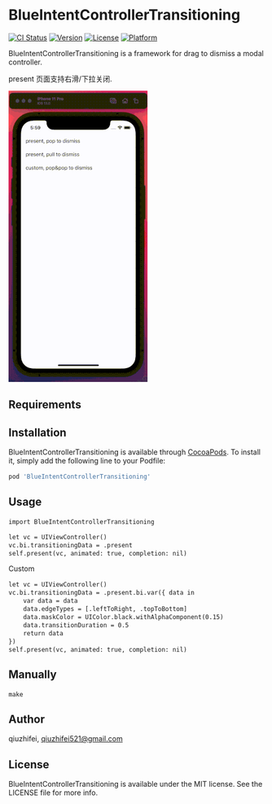 # BlueIntentControllerTransitioning

[![CI Status](https://travis-ci.com/QiuZhiFei/BlueIntentControllerTransitioning.svg?branch=master)](https://travis-ci.com/qiuzhifei/BlueIntentControllerTransitioning)
[![Version](https://img.shields.io/cocoapods/v/BlueIntentControllerTransitioning.svg?style=flat)](https://cocoapods.org/pods/BlueIntentControllerTransitioning)
[![License](https://img.shields.io/cocoapods/l/BlueIntentControllerTransitioning)](https://github.com/qiuzhifei/BlueIntentControllerTransitioning/blob/master/LICENSE)
[![Platform](https://img.shields.io/cocoapods/p/BlueIntentControllerTransitioning.svg?style=flat)](https://cocoapods.org/pods/BlueIntentControllerTransitioning)

BlueIntentControllerTransitioning is a framework for drag to dismiss a modal controller.

present 页面支持右滑/下拉关闭.


![gif](https://raw.githubusercontent.com/QiuZhiFei/static/master/imgs/github/BlueIntentControllerTransitioning.gif)

## Requirements

## Installation

BlueIntentControllerTransitioning is available through [CocoaPods](https://cocoapods.org). To install
it, simply add the following line to your Podfile:

```ruby
pod 'BlueIntentControllerTransitioning'
```

## Usage
```
import BlueIntentControllerTransitioning
```
```
let vc = UIViewController()
vc.bi.transitioningData = .present
self.present(vc, animated: true, completion: nil)
```
Custom
```
let vc = UIViewController()
vc.bi.transitioningData = .present.bi.var({ data in
    var data = data
    data.edgeTypes = [.leftToRight, .topToBottom]
    data.maskColor = UIColor.black.withAlphaComponent(0.15)
    data.transitionDuration = 0.5
    return data
})
self.present(vc, animated: true, completion: nil)
```

## Manually
```
make
```

## Author

qiuzhifei, qiuzhifei521@gmail.com

## License

BlueIntentControllerTransitioning is available under the MIT license. See the LICENSE file for more info.





